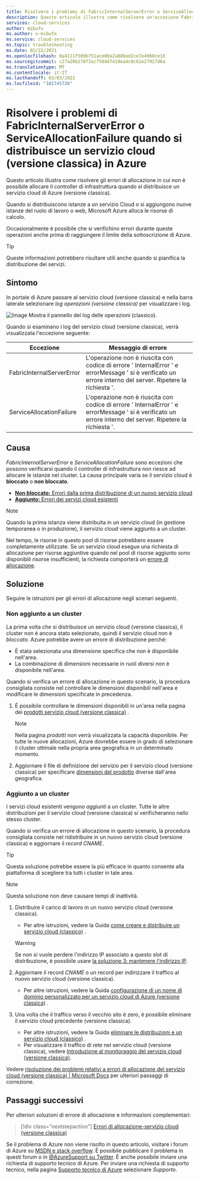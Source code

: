 ```yaml
---
title: Risolvere i problemi di FabricInternalServerError o ServiceAllocationFailure quando si distribuisce un servizio cloud (versione classica) in Azure | Microsoft Docs
description: Questo articolo illustra come risolvere un'eccezione FabricInternalServerError o ServiceAllocationFailure quando si distribuisce un servizio cloud (versione classica) in Azure.
services: cloud-services
author: mibufo
ms.author: v-mibufo
ms.service: cloud-services
ms.topic: troubleshooting
ms.date: 02/22/2021
ms.openlocfilehash: 0a4111f569b751ace80a2a886ed2ce7e4968ce16
ms.sourcegitcommit: c27a20b278f2ac758447418ea4c8c61e27927d6a
ms.translationtype: MT
ms.contentlocale: it-IT
ms.lasthandoff: 03/03/2021
ms.locfileid: "101745726"
---
```

# <a name="troubleshoot-fabricinternalservererror-or-serviceallocationfailure-when-deploying-a-cloud-service-classic-to-azure"></a>Risolvere i problemi di FabricInternalServerError o ServiceAllocationFailure quando si distribuisce un servizio cloud (versione classica) in Azure

Questo articolo illustra come risolvere gli errori di allocazione in cui non è possibile allocare il controller di infrastruttura quando si distribuisce un servizio cloud di Azure (versione classica).

Quando si distribuiscono istanze a un servizio Cloud o si aggiungono nuove istanze del ruolo di lavoro o web, Microsoft Azure alloca le risorse di calcolo.

Occasionalmente è possibile che si verifichino errori durante queste operazioni anche prima di raggiungere il limite della sottoscrizione di Azure.

> [!TIP]
> Queste informazioni potrebbero risultare utili anche quando si pianifica la distribuzione dei servizi.

## <a name="symptom"></a>Sintomo

In portale di Azure passare al servizio cloud (versione classica) e nella barra laterale selezionare *log operazioni (versione classica)* per visualizzare i log.

![Image Mostra il pannello del log delle operazioni (classico).](./media/cloud-services-troubleshoot-fabric-internal-server-error/cloud-services-troubleshoot-allocation-logs.png)

Quando si esaminano i log del servizio cloud (versione classica), verrà visualizzata l'eccezione seguente:

|Eccezione  |Messaggio di errore  |
|---------|---------|
FabricInternalServerError     |L'operazione non è riuscita con codice di errore ' InternalError ' e errorMessage ' si è verificato un errore interno del server. Ripetere la richiesta '.|
|ServiceAllocationFailure     |L'operazione non è riuscita con codice di errore ' InternalError ' e errorMessage ' si è verificato un errore interno del server. Ripetere la richiesta '.|

## <a name="cause"></a>Causa

*FabricInternalServerError* e *ServiceAllocationFailure* sono eccezioni che possono verificarsi quando il controller di infrastruttura non riesce ad allocare le istanze nel cluster. La causa principale varia se il servizio cloud è **bloccato** o **non bloccato**.

- [**Non bloccato:** Errori dalla prima distribuzione di un nuovo servizio cloud](#not-pinned-to-a-cluster)
- [**Aggiunto:** Errori dei servizi cloud esistenti](#pinned-to-a-cluster)

> [!NOTE]
> Quando la prima istanza viene distribuita in un servizio cloud (in gestione temporanea o in produzione), il servizio cloud viene aggiunto a un cluster.
>
> Nel tempo, le risorse in questo pool di risorse potrebbero essere completamente utilizzate. Se un servizio cloud esegue una richiesta di allocazione per risorse aggiuntive quando nel pool di risorse aggiunto sono disponibili risorse insufficienti, la richiesta comporterà un [errore di allocazione](cloud-services-allocation-failures.md).

## <a name="solution"></a>Soluzione

Seguire le istruzioni per gli errori di allocazione negli scenari seguenti.

### <a name="not-pinned-to-a-cluster"></a>Non aggiunto a un cluster

La prima volta che si distribuisce un servizio cloud (versione classica), il cluster non è ancora stato selezionato, quindi il servizio cloud non è *bloccato*. Azure potrebbe avere un errore di distribuzione perché:

- È stata selezionata una dimensione specifica che non è disponibile nell'area.
- La combinazione di dimensioni necessarie in ruoli diversi non è disponibile nell'area.

Quando si verifica un errore di allocazione in questo scenario, la procedura consigliata consiste nel controllare le dimensioni disponibili nell'area e modificare le dimensioni specificate in precedenza.

1. È possibile controllare le dimensioni disponibili in un'area nella pagina dei [prodotti servizio cloud (versione classica)](https://azure.microsoft.com/global-infrastructure/services/?products=cloud-services) .

    > [!NOTE]
    > Nella pagina *prodotti* non verrà visualizzata la capacità disponibile. Per tutte le nuove allocazioni, Azure dovrebbe essere in grado di selezionare il cluster ottimale nella propria area geografica in un determinato momento.

1. Aggiornare il file di definizione del servizio per il servizio cloud (versione classica) per specificare [dimensioni del prodotto](cloud-services-sizes-specs.md#configure-sizes-for-cloud-services) diverse dall'area geografica.

### <a name="pinned-to-a-cluster"></a>Aggiunto a un cluster

I servizi cloud esistenti vengono *aggiunti* a un cluster. Tutte le altre distribuzioni per il servizio cloud (versione classica) si verificheranno nello stesso cluster.

Quando si verifica un errore di allocazione in questo scenario, la procedura consigliata consiste nel ridistribuire in un nuovo servizio cloud (versione classica) e aggiornare il *record CNAME*.

> [!TIP]
> Questa soluzione potrebbe essere la più efficace in quanto consente alla piattaforma di scegliere tra tutti i cluster in tale area.

> [!NOTE]
> Questa soluzione non deve causare tempi di inattività.

1. Distribuire il carico di lavoro in un nuovo servizio cloud (versione classica).
    - Per altre istruzioni, vedere la Guida [come creare e distribuire un servizio cloud (classico)](cloud-services-how-to-create-deploy-portal.md) .

    > [!WARNING]
    > Se non si vuole perdere l'indirizzo IP associato a questo slot di distribuzione, è possibile usare [la soluzione 3: mantenere l'indirizzo IP](cloud-services-allocation-failures.md#solutions).

1. Aggiornare il record *CNAME* o *un* record per indirizzare il traffico al nuovo servizio cloud (versione classica).
    - Per altre istruzioni, vedere la Guida [configurazione di un nome di dominio personalizzato per un servizio cloud di Azure (versione classica)](cloud-services-custom-domain-name-portal.md#understand-cname-and-a-records) .

1. Una volta che il traffico verso il vecchio sito è zero, è possibile eliminare il servizio cloud precedente (versione classica).
    - Per altre istruzioni, vedere la Guida [eliminare le distribuzioni e un servizio cloud (classico)](cloud-services-how-to-manage-portal.md#delete-deployments-and-a-cloud-service) .
    - Per visualizzare il traffico di rete nel servizio cloud (versione classica), vedere [Introduzione al monitoraggio del servizio cloud (versione classica)](cloud-services-how-to-monitor.md).

Vedere [risoluzione dei problemi relativi a errori di allocazione del servizio cloud (versione classica) | Microsoft Docs](cloud-services-allocation-failures.md#common-issues) per ulteriori passaggi di correzione.

## <a name="next-steps"></a>Passaggi successivi

Per ulteriori soluzioni di errore di allocazione e informazioni complementari:

> [!div class="nextstepaction"]
> [Errori di allocazione-servizio cloud (versione classica)](cloud-services-allocation-failures.md)

Se il problema di Azure non viene risolto in questo articolo, visitare i forum di Azure su [MSDN e stack overflow](https://azure.microsoft.com/support/forums/). È possibile pubblicare il problema in questi forum o in [@AzureSupport su Twitter](https://twitter.com/AzureSupport). È anche possibile inviare una richiesta di supporto tecnico di Azure. Per inviare una richiesta di supporto tecnico, nella pagina [Supporto tecnico di Azure](https://azure.microsoft.com/support/options/) selezionare *Supporto*.
